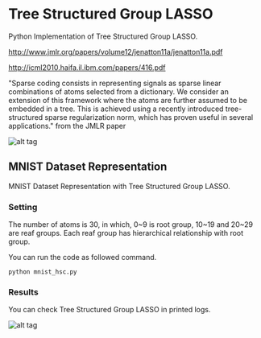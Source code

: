 Tree Structured Group LASSO
===========

Python Implementation of Tree Structured Group LASSO.

http://www.jmlr.org/papers/volume12/jenatton11a/jenatton11a.pdf

http://icml2010.haifa.il.ibm.com/papers/416.pdf

"Sparse coding consists in representing signals as sparse linear combinations of atoms selected from a dictionary. We consider an extension of this framework where the atoms are further assumed to be embedded in a tree. This is achieved using a recently introduced tree-structured sparse regularization norm, which has proven useful in several applications." from the JMLR paper

![alt tag](https://github.com/jaesik817/hsc/blob/master/figures/tsgl.PNG)

MNIST Dataset Representation
-----------

MNIST Dataset Representation with Tree Structured Group LASSO. 

### Setting
The number of atoms is 30, in which, 0~9 is root group, 10~19 and 20~29 are reaf groups. Each reaf group has hierarchical relationship with root group.

You can run the code as followed command.

`
python mnist_hsc.py
`

### Results
You can check Tree Structured Group LASSO in printed logs.

![alt tag](https://github.com/jaesik817/hsc/blob/master/figures/tsgl_result.PNG)
